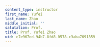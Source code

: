```yaml
---
content_type: instructor
first_name: Yufei
last_name: Zhao
middle_initial: ''
salutation: Prof.
title: Prof. Yufei Zhao
uid: e7e967ed-94b7-8fd8-0578-c3aba7691859
---
```

